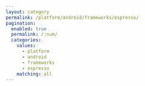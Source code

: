 ```yaml
---
layout: category
permalink: /platform/android/frameworks/espresso/
pagination: 
  enabled: true
  permalink: /:num/
  categories:
    values:
      - platform
      - android
      - frameworks
      - espresso
    matching: all
---
```


